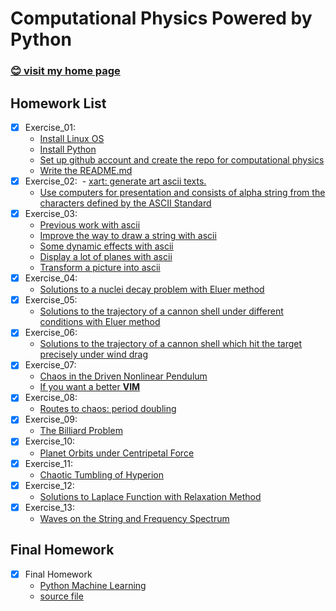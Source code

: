 # Computational Physics Powered by Python

### [:blush: visit my home page](https://mageluer.github.io)
 
## Homework List

- [x] Exercise\_01: 
  - [Install Linux OS](https://mageluer.github.io/blog/install-a-Linux-distribution)
  - [Install Python](https://mageluer.github.io/blog/install-python-on-linux)
  - [Set up github account and create the repo for computational physics](https://github.com/Mageluer)
  - [Write the README.md](https://mageluer.github.io/blog/github-markdown)
- [x] Exercise\_02: 
  - [xart: generate art ascii texts.](https://github.com/xlzd/xart)   
  - [Use computers for presentation and consists of alpha string from the characters defined by the ASCII Standard](/exercise_02)
- [x] Exercise\_03:
  - [Previous work with ascii](/exercise_02)
  - [Improve the way to draw a string with ascii](/exercise_03#user-content-draw-string)
  - [Some dynamic effects with ascii](/exercise_03#user-content-dynamic-string)
  - [Display a lot of planes with ascii](/exercise_03#user-content-planes-flying)
  - [Transform a picture into ascii](/exercise_03#user-content-picture-to-ascii)
- [x] Exercise\_04:
  - [Solutions to a nuclei decay problem with Eluer method](/exercise_04)
- [x] Exercise\_05:
  - [Solutions to the trajectory of a cannon shell under different conditions with Eluer method](/exercise_05)
- [x] Exercise\_06:
  - [Solutions to the trajectory of a cannon shell which hit the target precisely under wind drag](/exercise_06)
- [x] Exercise\_07:
  - [Chaos in the Driven Nonlinear Pendulum](/exercise_07)
  - [If you want a better **VIM**](https://github.com/yangyangwithgnu/use_vim_as_ide)
- [x] Exercise\_08:
  - [Routes to chaos: period doubling](/exercise_08)
- [x] Exercise\_09:
  - [The Billiard Problem](/exercise_09)
- [x] Exercise\_10:
  - [Planet Orbits under Centripetal Force](/exercise_10)
- [x] Exercise\_11:
  - [Chaotic Tumbling of Hyperion](/exercise_11)
- [x] Exercise\_12:
  - [Solutions to Laplace Function with Relaxation Method](/exercise_12)
- [x] Exercise\_13:
  - [Waves on the String and Frequency Spectrum](/exercise_13)

## Final Homework
- [x] Final Homework
  - [Python Machine Learning](https://mageluer.github.io/blog/python-machine-learning)
  - [source file](/final)
